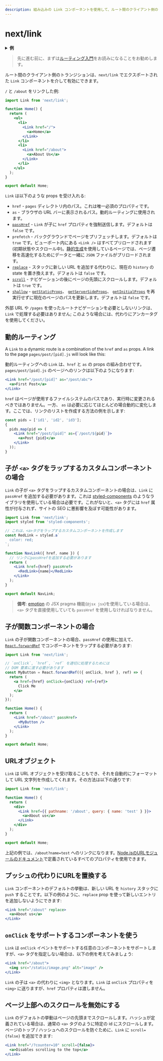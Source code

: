 ```yaml
---
description: 組み込みの Link コンポーネントを使用して、ルート間のクライアント側のトランジションを有効にします。
---
```


# next/link

<details>
  <summary><b>例</b></summary>
  <ul>
    <li><a href="https://github.com/zeit/next.js/tree/canary/examples/hello-world">Hello World</a></li>
  </ul>
</details>

> 先に進む前に、まずは[ルーティング入門](/docs/routing/introduction.md)をお読みになることをお勧めします。

ルート間のクライアント側のトランジションは、`next/link` でエクスポートされた `Link` コンポーネントを介して有効にできます。

`/` と `/about` をリンクした例:

```jsx
import Link from 'next/link';

function Home() {
  return (
    <ul>
      <li>
        <Link href="/">
          <a>Home</a>
        </Link>
      </li>
      <li>
        <Link href="/about">
          <a>About Us</a>
        </Link>
      </li>
    </ul>
  );
}

export default Home;
```

`Link` は以下のような props を受け入れる:

- `href` - `pages` ディレクトリ内のパス。これは唯一必須のプロパティです。
- `as` - ブラウザの URL バーに表示されるパス。動的ルーティングに使用されます。
- [`passHref`](#子が-a-タグをラップするカスタムコンポーネントの場合) - `Link` が子に `href` プロパティを強制送信します。デフォルトは `false` です。
- `prefetch` - バックグラウンドでページをプリフェッチします。デフォルトは `true` です。ビューポート内にある `<Link />` はすべてプリロードされます (初期状態やスクロール中)。[静的生成](/docs/basic-features/data-fetching#getstaticprops-static-generation)を使用しているページでは、ページ遷移を高速化するためにデータと一緒に `JSON` ファイルがプリロードされます。
- [`replace`](#プッシュの代わりにURLを置換する) - スタックに新しい URL を追加する代わりに、現在の `history` の state を置き換えます。デフォルトは `false` です。
- [`scroll`](#ページ上部へのスクロールを無効にする) - ナビゲーションの後にページの先頭にスクロールします。デフォルトは `true` です。
- [`shallow`](/docs/routing/shallow-routing.md) - [`getStaticProps`](/docs/basic-features/data-fetching.md#getstaticprops-static-generation)、 [`getServerSideProps`](/docs/basic-features/data-fetching.md#getserversideprops-server-side-rendering)、 [`getInitialProps`](/docs/api-reference/data-fetching/getInitialProps.md) を再実行せずに現在のページのパスを更新します。デフォルトは `false` です。

外部 URL や `/pages` を使ったルートナビゲーションを必要としないリンクは、`Link` で処理する必要はありません; このような場合には、代わりにアンカータグを使用してください。

## 動的ルーティング

A `Link` to a dynamic route is a combination of the `href` and `as` props. A link to the page `pages/post/[pid].js` will look like this:

動的ルーティングへの `Link` は、`href` と `as` の props の組み合わせです。`pages/post/[pid].js` のページへのリンクは以下のようになります:

```jsx
<Link href="/post/[pid]" as="/post/abc">
  <a>First Post</a>
</Link>
```

`href` はページが使用するファイルシステムのパスであり、実行時に変更されるべきではありません。一方、 `as` は必要に応じてほとんどの場合動的に変化します。ここでは、リンクのリストを作成する方法の例を示します:

```jsx
const pids = ['id1', 'id2', 'id3'];
{
  pids.map(pid => (
    <Link href="/post/[pid]" as={`/post/${pid}`}>
      <a>Post {pid}</a>
    </Link>
  ));
}
```

## 子が `<a>` タグをラップするカスタムコンポーネントの場合

`Link` の子が `<a>` タグをラップするカスタムコンポーネントの場合は、`Link` に `passHref` を追加する必要があります。これは [styled-components](https://styled-components.com/) のようなライブラリを使用している場合は必要です。これがないと、`<a>` タグには `href` 属性が付与されず、サイトの SEO に悪影響を及ぼす可能性があります。

```jsx
import Link from 'next/link';
import styled from 'styled-components';

// これは、<a>タグをラップするカスタムコンポーネントを作成します
const RedLink = styled.a`
  color: red;
`;

function NavLink({ href, name }) {
  // リンクにpassHrefを追加する必要があります
  return (
    <Link href={href} passHref>
      <RedLink>{name}</RedLink>
    </Link>
  );
}

export default NavLink;
```

> **備考**: [emotion](https://emotion.sh/) の JSX pragma 機能(`@jsx jsx`)を使用している場合は、`<a>` タグを直接使用していても `passHref` を使用しなければなりません。

## 子が関数コンポーネントの場合

`Link` の子が関数コンポーネントの場合、`passHref` の使用に加えて、[`React.forwardRef`](https://reactjs.org/docs/react-api.html#reactforwardref) でコンポーネントをラップする必要があります:

```jsx
import Link from 'next/link';

// `onClick`, `href`, `ref` を適切に処理するためには
// DOM 要素に渡す必要があります
const MyButton = React.forwardRef(({ onClick, href }, ref) => {
  return (
    <a href={href} onClick={onClick} ref={ref}>
      Click Me
    </a>
  );
});

function Home() {
  return (
    <Link href="/about" passHref>
      <MyButton />
    </Link>
  );
}

export default Home;
```

## URLオブジェクト

`Link` は URL オブジェクトを受け取ることもでき、それを自動的にフォーマットして URL 文字列を作成してくれます。その方法は以下の通りです:

```jsx
import Link from 'next/link';

function Home() {
  return (
    <div>
      <Link href={{ pathname: '/about', query: { name: 'test' } }}>
        <a>About us</a>
      </Link>
    </div>
  );
}

export default Home;
```

上記の例では、`/about?name=test` へのリンクになります。[Node.jsのURLモジュールのドキュメント](https://nodejs.org/api/url.html#url_url_strings_and_url_objects)で定義されているすべてのプロパティを使用できます。

## プッシュの代わりにURLを置換する

`Link` コンポーネントのデフォルトの挙動は、新しい URL を `history` スタックに `push` することです。以下の例のように、`replace` prop を使って新しいエントリを追加しないようにできます:

```jsx
<Link href="/about" replace>
  <a>About us</a>
</Link>
```

## `onClick` をサポートするコンポーネントを使う

`Link` は `onClick` イベントをサポートする任意のコンポーネントをサポートしますが、`<a>` タグを指定しない場合は、以下の例を考えてみましょう:

```jsx
<Link href="/about">
  <img src="/static/image.png" alt="image" />
</Link>
```

`Link` の子は `<a>` の代わりに `<img>` となります。`Link` は `onClick` プロパティを `<img>` に送りますが、`href` プロパティは渡しません。

## ページ上部へのスクロールを無効にする

`Link` のデフォルトの挙動はページの先頭までスクロールします。ハッシュが定義されている場合は、通常の `<a>` タグのように特定の id にスクロールします。ページのトップ / ハッシュへのスクロールを防ぐために、`Link` に `scroll={false}` を追加できます:

```jsx
<Link href="/?counter=10" scroll={false}>
  <a>Disables scrolling to the top</a>
</Link>
```
